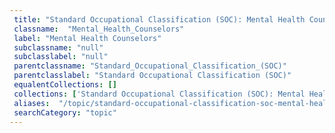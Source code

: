```yaml
--- 
 title: "Standard Occupational Classification (SOC): Mental Health Counselors" 
 classname:  "Mental_Health_Counselors" 
 label: "Mental Health Counselors" 
 subclassname: "null" 
 subclasslabel: "null" 
 parentclassname: "Standard_Occupational_Classification_(SOC)" 
 parentclasslabel: "Standard Occupational Classification (SOC)" 
 equalentCollections: [] 
 collections: ['Standard Occupational Classification (SOC): Mental Health Counselors']
 aliases:  "/topic/standard-occupational-classification-soc-mental-health-counselors"  
 searchCategory: "topic" 
---
```

